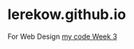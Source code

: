 # lerekow.github.io
For Web Design
<a href=https://github.com/lerekow/lerekow.github.io/blob/main/challenge.html> my code </a>
<a href=challenge.html> Week 3 </a>

